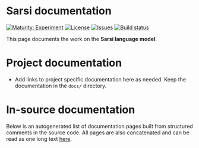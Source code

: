 # Sarsi documentation

[![Maturity: Experiment](https://img.shields.io/badge/Maturity-Experiment-black.svg)](https://giellalt.github.io/MaturityClassification.html)
[![License](https://img.shields.io/github/license/giellalt/lang-srs)](https://raw.githubusercontent.com/giellalt/lang-srs/develop/LICENSE)
[![Issues](https://img.shields.io/github/issues/giellalt/lang-srs)](https://github.com/giellalt/lang-srs/issues)
[![Build status](https://github.com/giellalt/lang-srs/workflows/Speller%20CI+CD/badge.svg)](https://github.com/giellalt/lang-srs/actions)

This page documents the work on the **Sarsi language model**. 

# Project documentation

* Add links to project specific documentation here as needed. Keep the documentation in the `docs/` directory.

# In-source documentation

Below is an autogenerated list of documentation pages built from structured comments in the source code. All pages are also concatenated and can be read as one long text [here](srs.md).
